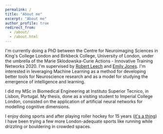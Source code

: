 ```yaml
---
permalink: /
title: "About me"
excerpt: "About me"
author_profile: true
redirect_from: 
  - /about/
  - /about.html
---
```


I'm currently doing a PhD between the Centre for Neuroimaging Sciences in King's College London and Birkbeck College, University of London, under the umbrella of the Marie Sklodowska-Curie Actions - Innovative Training Networks 2020. I'm supervised by [Robert Leech](https://kclpure.kcl.ac.uk/portal/robert.leech.html) and [Emily Jones](http://cbcd.bbk.ac.uk/people/scientificstaff/emily-jones). I'm interested in leveraging Machine Learning as a method for developing better tools for Neuroscience research and as a model for studying the emergence of intelligence and learning.

I did my MSc in Biomedical Engineering at Instituto Superior Tecnico, in Lisbon, Portugal. My thesis, done as a visiting student to Imperial College London, consisted on the application of artificial neural networks for modelling cognitive dimensions.

I enjoy doing sports and after playing roller hockey for 15 years ([it's a thing](https://static.globalnoticias.pt/oj/image.aspx?brand=OJ&type=generate&guid=704ef1f5-9f1d-435a-a0d9-31fe432a83c7&w=768&h=512&t=20190712223333)) I have been trying a few more London-adequate sports like running while drizzling or bouldering in crowded spaces.


